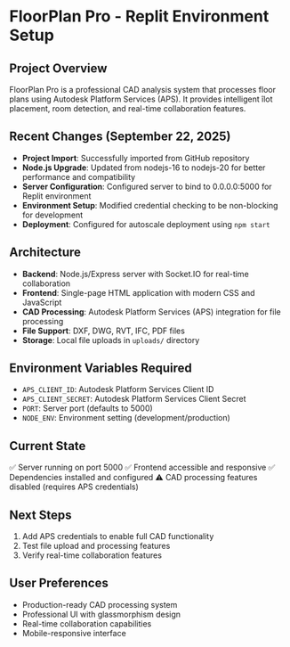 # FloorPlan Pro - Replit Environment Setup

## Project Overview
FloorPlan Pro is a professional CAD analysis system that processes floor plans using Autodesk Platform Services (APS). It provides intelligent îlot placement, room detection, and real-time collaboration features.

## Recent Changes (September 22, 2025)
- **Project Import**: Successfully imported from GitHub repository
- **Node.js Upgrade**: Updated from nodejs-16 to nodejs-20 for better performance and compatibility
- **Server Configuration**: Configured server to bind to 0.0.0.0:5000 for Replit environment
- **Environment Setup**: Modified credential checking to be non-blocking for development
- **Deployment**: Configured for autoscale deployment using `npm start`

## Architecture
- **Backend**: Node.js/Express server with Socket.IO for real-time collaboration
- **Frontend**: Single-page HTML application with modern CSS and JavaScript
- **CAD Processing**: Autodesk Platform Services (APS) integration for file processing
- **File Support**: DXF, DWG, RVT, IFC, PDF files
- **Storage**: Local file uploads in `uploads/` directory

## Environment Variables Required
- `APS_CLIENT_ID`: Autodesk Platform Services Client ID
- `APS_CLIENT_SECRET`: Autodesk Platform Services Client Secret
- `PORT`: Server port (defaults to 5000)
- `NODE_ENV`: Environment setting (development/production)

## Current State
✅ Server running on port 5000
✅ Frontend accessible and responsive
✅ Dependencies installed and configured
⚠️ CAD processing features disabled (requires APS credentials)

## Next Steps
1. Add APS credentials to enable full CAD functionality
2. Test file upload and processing features
3. Verify real-time collaboration features

## User Preferences
- Production-ready CAD processing system
- Professional UI with glassmorphism design
- Real-time collaboration capabilities
- Mobile-responsive interface